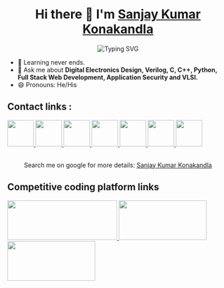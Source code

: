 <h1 align="center">
  Hi there 👋 I'm 
  <a href="https://www.linkedin.com/in/sanjay-kumar-konakandla/" target = "_blank">Sanjay Kumar Konakandla</a>
</h1>
<div align="center">
  
<img src="https://readme-typing-svg.demolab.com?font=Fira+Code&weight=900&duration=4000&pause=500&width=435&lines=%F0%9F%A7%91%E2%80%8D%F0%9F%92%BB+Full+Stack+Web+Developer+%3A);%E2%9B%85+AWS+Certified+Cloud+Practitioner.;%F0%9F%A4%9D+MERN+Stack+Developer.;%F0%9F%9A%80+Digital+Electronics+Designer.;%F0%9F%A4%96+Robotics+and+Industrial+Automation." alt="Typing SVG" />
  
</div>


- 🌱 Learning never ends.
- 💬 Ask me about <strong>Digital Electronics Design, Verilog, C, C++, Python, Full Stack Web Development, Application Security and VLSI.</strong>
- 😄 Pronouns: He/His
<div>
  <h2>Contact links : </h2>
  <a href="https://www.linkedin.com/in/sanjay-kumar-konakandla/" target = "_blank">
    <img src="https://upload.wikimedia.org/wikipedia/commons/thumb/c/ca/LinkedIn_logo_initials.png/800px-LinkedIn_logo_initials.png" width="60">
  </a>
  
  <a href="https://www.facebook.com/sanjaykumar.konakandla.37" target = "_blank">
    <img src="https://upload.wikimedia.org/wikipedia/commons/thumb/0/05/Facebook_Logo_%282019%29.png/1024px-Facebook_Logo_%282019%29.png" width="60">
  </a>
  <a href="https://wa.me/919515306769?text=Hello+Sanjay+I%27m+contacting+you+from+your+GitHub+profile" target = "_blank">
    <img src="https://upload.wikimedia.org/wikipedia/commons/thumb/6/6b/WhatsApp.svg/1022px-WhatsApp.svg.png" width="60">
  </a>
  <a href="https://www.youtube.com/channel/UCtMxuij6l7Kpysdh4_JZ68g" target = "_blank">
    <img src="https://cdn-icons-png.flaticon.com/512/1384/1384060.png" width="60" height="60">
  </a>
  <a href="https://www.instagram.com/sanjaykumarkonakandla/" target = "_blank">
    <img src="https://upload.wikimedia.org/wikipedia/commons/thumb/a/a5/Instagram_icon.png/2048px-Instagram_icon.png" width="60" height="60">
  </a>
  <a href="https://t.me/SanjayKumarKonakandla" target = "_blank">
    <img src="https://upload.wikimedia.org/wikipedia/commons/thumb/8/82/Telegram_logo.svg/2048px-Telegram_logo.png" width="60" height="60">
  </a>
  <a href="https://sanjaykumarkonkandla12106366.on.drv.tw/www.sanjaykumar.com/" target = "_blank">
    <img src="https://img.favpng.com/20/13/6/computer-icons-business-cards-clip-art-png-favpng-NvzEjvSrMX14L673HEb3qbL0v.jpg" width="60" height="60">
  </a>
  <br>
  <br>
  <p align = "center">Search me on google for more details: <a href="https://www.google.com/search?q=sanjay+kumar+konakandla"
                target="_blank" class="authorLink">Sanjay Kumar
                Konakandla</a></p>
  <h2>Competitive coding platform links</h2>
  <a href="https://www.hackerrank.com/E2002_65" target = "_blank">
    <img src="https://camo.githubusercontent.com/49e713e1463692beaff7b552eb60511454485659f6131286eeab9db84e91840a/68747470733a2f2f69302e77702e636f6d2f6772616473696e67616d65732e636f6d2f77702d636f6e74656e742f75706c6f6164732f323031362f30352f3835363737315f3636383232343035333139373834315f313934333639393030395f6f2e706e67" height="90" width="250">
  </a>

  <a href="https://www.codechef.com/users/konakandla_72" target = "_blank">
    <img src="https://encrypted-tbn0.gstatic.com/images?q=tbn:ANd9GcSwkhRjLvPCWWmnCI6pbscJ31KVSmoHUkmd4oypPNOUxva8lsV06Ij7ZZ2RX-C4TR2x22k&usqp=CAU" height="90" width="200">
  </a>
  
  <a href="https://leetcode.com/sanjaykumarkonakandla/" target = "_blank">
    <img src="https://uploads-ssl.webflow.com/62e051559bac913234470995/62e051559bac917d85470aa1_LeetCode.png" height="90" width="200">
  </a>

  
</div>
